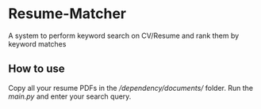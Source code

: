 # Resume-Matcher
A system to perform keyword search on CV/Resume and rank them by keyword matches

## How to use
Copy all your resume PDFs in the _/dependency/documents/_ folder. Run the _main.py_ and enter your search query.
